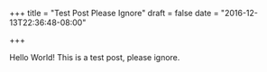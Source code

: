 +++
title = "Test Post Please Ignore"
draft = false
date = "2016-12-13T22:36:48-08:00"

+++

Hello World!
This is a test post, please ignore.


